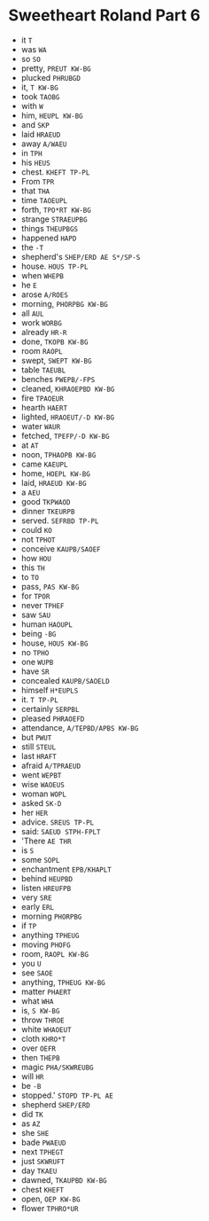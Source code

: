 # Sweetheart Roland Part 6

* it `T`
* was `WA`
* so `SO`
* pretty, `PREUT KW-BG`
* plucked `PHRUBGD`
* it, `T KW-BG`
* took `TAOBG`
* with `W`
* him, `HEUPL KW-BG`
* and `SKP`
* laid `HRAEUD`
* away `A/WAEU`
* in `TPH`
* his `HEUS`
* chest. `KHEFT TP-PL`
* From `TPR`
* that `THA`
* time `TAOEUPL`
* forth, `TPO*RT KW-BG`
* strange `STRAEUPBG`
* things `THEUPBGS`
* happened `HAPD`
* the `-T`
* shepherd's `SHEP/ERD AE S*/SP-S`
* house. `HOUS TP-PL`
* when `WHEPB`
* he `E`
* arose `A/ROES`
* morning, `PHORPBG KW-BG`
* all `AUL`
* work `WORBG`
* already `HR-R`
* done, `TKOPB KW-BG`
* room `RAOPL`
* swept, `SWEPT KW-BG`
* table `TAEUBL`
* benches `PWEPB/-FPS`
* cleaned, `KHRAOEPBD KW-BG`
* fire `TPAOEUR`
* hearth `HAERT`
* lighted, `HRAOEUT/-D KW-BG`
* water `WAUR`
* fetched, `TPEFP/-D KW-BG`
* at `AT`
* noon, `TPHAOPB KW-BG`
* came `KAEUPL`
* home, `HOEPL KW-BG`
* laid, `HRAEUD KW-BG`
* a `AEU`
* good `TKPWAOD`
* dinner `TKEURPB`
* served. `SEFRBD TP-PL`
* could `KO`
* not `TPHOT`
* conceive `KAUPB/SAOEF`
* how `HOU`
* this `TH`
* to `TO`
* pass, `PAS KW-BG`
* for `TPOR`
* never `TPHEF`
* saw `SAU`
* human `HAOUPL`
* being `-BG`
* house, `HOUS KW-BG`
* no `TPHO`
* one `WUPB`
* have `SR`
* concealed `KAUPB/SAOELD`
* himself `H*EUPLS`
* it. `T TP-PL`
* certainly `SERPBL`
* pleased `PHRAOEFD`
* attendance, `A/TEPBD/APBS KW-BG`
* but `PWUT`
* still `STEUL`
* last `HRAFT`
* afraid `A/TPRAEUD`
* went `WEPBT`
* wise `WAOEUS`
* woman `WOPL`
* asked `SK-D`
* her `HER`
* advice. `SREUS TP-PL`
* said: `SAEUD STPH-FPLT`
* 'There `AE THR`
* is `S`
* some `SOPL`
* enchantment `EPB/KHAPLT`
* behind `HEUPBD`
* listen `HREUFPB`
* very `SRE`
* early `ERL`
* morning `PHORPBG`
* if `TP`
* anything `TPHEUG`
* moving `PHOFG`
* room, `RAOPL KW-BG`
* you `U`
* see `SAOE`
* anything, `TPHEUG KW-BG`
* matter `PHAERT`
* what `WHA`
* is, `S KW-BG`
* throw `THROE`
* white `WHAOEUT`
* cloth `KHRO*T`
* over `OEFR`
* then `THEPB`
* magic `PHA/SKWREUBG`
* will `HR`
* be `-B`
* stopped.' `STOPD TP-PL AE`
* shepherd `SHEP/ERD`
* did `TK`
* as `AZ`
* she `SHE`
* bade `PWAEUD`
* next `TPHEGT`
* just `SKWRUFT`
* day `TKAEU`
* dawned, `TKAUPBD KW-BG`
* chest `KHEFT`
* open, `OEP KW-BG`
* flower `TPHRO*UR`
